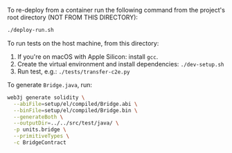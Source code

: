 To re-deploy from a container run the following command from the project's root directory (NOT FROM THIS DIRECTORY):
```bash
./deploy-run.sh
```

To run tests on the host machine, from this directory:
1. If you're on macOS with Apple Silicon: install `gcc`.
2. Create the virtual environment and install dependencies: `./dev-setup.sh`
3. Run test, e.g.: `./tests/transfer-c2e.py`

To generate `Bridge.java`, run:
```bash
web3j generate solidity \
  --abiFile=setup/el/compiled/Bridge.abi \
  --binFile=setup/el/compiled/Bridge.bin \
  --generateBoth \
  --outputDir=../../src/test/java/ \
  -p units.bridge \
  --primitiveTypes \
  -c BridgeContract
```
